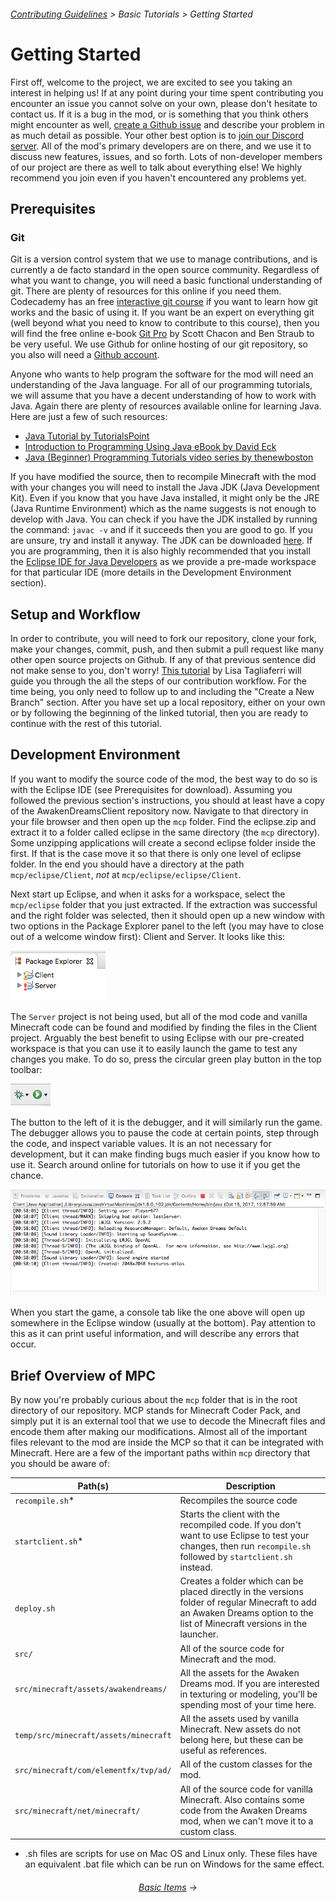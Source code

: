 ###### [Contributing Guidelines](../../CONTRIBUTING.md) > Basic Tutorials > Getting Started

# Getting Started

First off, welcome to the project, we are excited to see you taking an interest in helping us! If at any point during your time spent contributing you encounter an issue you cannot solve on your own, please don't hesitate to contact us. If it is a bug in the mod, or is something that you think others might encounter as well, [create a Github issue]() and describe your problem in as much detail as possible. Your other best option is to [join our Discord server](https://discord.gg/hvJrwYX). All of the mod's primary developers are on there, and we use it to discuss new features, issues, and so forth. Lots of non-developer members of our project are there as well to talk about everything else! We highly recommend you join even if you haven't encountered any problems yet.

## Prerequisites

### Git

Git is a version control system that we use to manage contributions, and is currently a de facto standard in the open source community. Regardless of what you want to change, you will need a basic functional understanding of git. There are plenty of resources for this online if you need them. Codecademy has an free [interactive git course](https://www.codecademy.com/learn/learn-git) if you want to learn how git works and the basic of using it. If you want be an expert on everything git (well beyond what you need to know to contribute to this course), then you will find the free online e-book [Git Pro](https://git-scm.com/book/en/v2) by Scott Chacon and Ben Straub to be very useful. We use Github for online hosting of our git repository, so you also will need a [Github account](https://github.com/login?return_to=%2FTheValarProject%2FAwakenDreamsClient).

Anyone who wants to help program the software for the mod will need an understanding of the Java language. For all of our programming tutorials, we will assume that you have a decent understanding of how to work with Java. Again there are plenty of resources available online for learning Java. Here are just a few of such resources:
- [Java Tutorial by TutorialsPoint](https://www.tutorialspoint.com/java/)
- [Introduction to Programming Using Java eBook by David Eck](http://math.hws.edu/javanotes/)
- [Java (Beginner) Programming Tutorials video series by thenewboston](https://www.youtube.com/playlist?list=PLFE2CE09D83EE3E28)

If you have modified the source, then to recompile Minecraft with the mod with your changes you will need to install the Java JDK (Java Development Kit). Even if you know that you have Java installed, it might only be the JRE (Java Runtime Environment) which as the name suggests is not enough to develop with Java. You can check if you have the JDK installed by running the command: `javac -v` and if it succeeds then you are good to go. If you are unsure, try and install it anyway. The JDK can be downloaded [here](http://www.oracle.com/technetwork/java/javase/downloads/index.html). If you are programming, then it is also highly recommended that you install the [Eclipse IDE for Java Developers](https://www.eclipse.org/downloads/packages/) as we provide a pre-made workspace for that particular IDE (more details in the Development Environment section).

## Setup and Workflow

In order to contribute, you will need to fork our repository, clone your fork, make your changes, commit, push, and then submit a pull request like many other open source projects on Github. If any of that previous sentence did not make sense to you, don't worry! [This tutorial](https://www.digitalocean.com/community/tutorials/how-to-create-a-pull-request-on-github) by Lisa Tagliaferri will guide you through the all the steps of our contribution workflow. For the time being, you only need to follow up to and including the "Create a New Branch" section. After you have set up a local repository, either on your own or by following the beginning of the linked tutorial, then you are ready to continue with the rest of this tutorial.

## Development Environment

If you want to modify the source code of the mod, the best way to do so is with the Eclipse IDE (see Prerequisites for download). Assuming you followed the previous section's instructions, you should at least have a copy of the AwakenDreamsClient repository now. Navigate to that directory in your file browser and then open up the `mcp` folder. Find the eclipse.zip and extract it to a folder called eclipse in the same directory (the `mcp` directory). Some unzipping applications will create a second eclipse folder inside the first. If that is the case move it so that there is only one level of eclipse folder. In the end you should have a directory at the path `mcp/eclipse/Client`, _not_ at `mcp/eclipse/eclipse/Client`.

Next start up Eclipse, and when it asks for a workspace, select the `mcp/eclipse` folder that you just extracted. If the extraction was successful and the right folder was selected, then it should open up a new window with two options in the Package Explorer panel to the left (you may have to close out of a welcome window first): Client and Server. It looks like this:

![Package Explorer](../resources/Basic_Tutorials/Getting_Started/Package_Explorer.png)

The `Server` project is not being used, but all of the mod code and vanilla Minecraft code can be found and modified by finding the files in the Client project. Arguably the best benefit to using Eclipse with our pre-created workspace is that you can use it to easily launch the game to test any changes you make. To do so, press the circular green play button in the top toolbar:

![Run Buttons](../resources/Basic_Tutorials/Getting_Started/Run_Buttons.png)

The button to the left of it is the debugger, and it will similarly run the game. The debugger allows you to pause the code at certain points, step through the code, and inspect variable values. It is an not necessary for development, but it can make finding bugs much easier if you know how to use it. Search around online for tutorials on how to use it if you get the chance.

![Console Tab](../resources/Basic_Tutorials/Getting_Started/Console_Tab.png)

When you start the game, a console tab like the one above will open up somewhere in the Eclipse window (usually at the bottom). Pay attention to this as it can print useful information, and will describe any errors that occur.

## Brief Overview of MPC

By now you're probably curious about the `mcp` folder that is in the root directory of our repository. MCP stands for Minecraft Coder Pack, and simply put it is an external tool that we use to decode the Minecraft files and encode them after making our modifications. Almost all of the important files relevant to the mod are inside the MCP so that it can be integrated with Minecraft. Here are a few of the important paths within `mcp` directory that you should be aware of:

| Path(s) | Description |
|---------|-------------|
| `recompile.sh`* | Recompiles the source code |
| `startclient.sh`* | Starts the client with the recompiled code. If you don't want to use Eclipse to test your changes, then run `recompile.sh` followed by `startclient.sh` instead.|
| `deploy.sh` | Creates a folder which can be placed directly in the versions folder of regular Minecraft to add an Awaken Dreams option to the list of Minecraft versions in the launcher. |
| `src/` | All of the source code for Minecraft and the mod. |
| `src/minecraft/assets/awakendreams/` | All the assets for the Awaken Dreams mod. If you are interested in texturing or modeling, you'll be spending most of your time here. |
| `temp/src/minecraft/assets/minecraft` | All the assets used by vanilla Minecraft. New assets do not belong here, but these can be useful as references. |
| `src/minecraft/com/elementfx/tvp/ad/` | All of the custom classes for the mod. |
| `src/minecraft/net/minecraft/` | All of the source code for vanilla Minecraft. Also contains some code from the Awaken Dreams mod, when we can't move it to a custom class. |

* .sh files are scripts for use on Mac OS and Linux only. These files have an equivalent .bat file which can be run on Windows for the same effect.

<h6 align="center"><a href="Basic_Items.md">Basic Items</a> →</h6>
